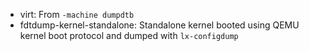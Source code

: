 - virt: From `-machine dumpdtb`
- fdtdump-kernel-standalone: Standalone kernel booted using QEMU kernel boot protocol and dumped with `lx-configdump`

